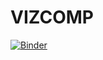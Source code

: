 # VIZCOMP

[![Binder](https://mybinder.org/badge_logo.svg)](https://mybinder.org/v2/gh/otaviofcoletti/VIZCOMP_1/HEAD?urlpath=voila%2Frender%2Fpojetofinal_1.ipynb)
